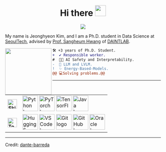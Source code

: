 
<!-- If you enjoyed this, please consider giving a star to the repository on my GitHub profile. -->

  <!-- Welcome -->
<h1  align="center">Hi there <img src="https://media.giphy.com/media/hvRJCLFzcasrR4ia7z/giphy.gif" width="35"></h1>

  <!-- Typing Text -->
<p align="center">
  <img src="https://readme-typing-svg.herokuapp.com?font=ROBOT&duration=2500&size=20&color=39FF14&background=000000&center=true&vCenter=true&width=490&lines=%3E+I'm+a+Ph.D.+student+@+SeoulTech.">
</p>

My name is Jeonghyeon Kim, and I am a Ph.D. student in Data Science at <a href='https://www.seoultech.ac.kr'>SeoulTech</a>, advised by <a href='https://sites.google.com/ds.seoultech.ac.kr/daintlab/members/director?authuser=0'>Prof. Sangheum Hwang</a> of <a href='https://sites.google.com/ds.seoultech.ac.kr/daintlab/'>DAINTLAB</a>.


  <!-- Profile Picture -->
<img align="left" height="150" src="https://i.giphy.com/media/v1.Y2lkPTc5MGI3NjExNjV4N2FrZnM1dmxoMTF3ZGdodzY5aXRjODhhc24yaW90Y3hhZ2I4OSZlcD12MV9pbnRlcm5hbF9naWZfYnlfaWQmY3Q9Zw/QDjpIL6oNCVZ4qzGs7/giphy.webp"/>

  <!-- Description -->
```diff
🛠️ +3 years of Ph.D. Student.
+  ✔️ Responsible worker.
#  👨‍💻 AI Safety and Interpretability.
-  🚀 LLM and LVLM.
!  ✨ Energy-Based-Models. 
@@ 💻Solving problems.@@
```

  <!-- Skills and Tools-->
---
<table align="center">
    <tr>
        <td style="font-weight: bold; padding-right: 10px; vertical-align: center; border: none;">
          <img src="https://media2.giphy.com/media/QssGEmpkyEOhBCb7e1/giphy.gif?cid=ecf05e47a0n3gi1bfqntqmob8g9aid1oyj2wr3ds3mg700bl&rid=giphy.gif" width="30" alt="Skills gif">
        </td>
        <td>
          <img src="https://cdn.jsdelivr.net/gh/devicons/devicon/icons/python/python-original.svg" width="50" alt="Python logo" />
          <img src="https://cdn.jsdelivr.net/gh/devicons/devicon/icons/pytorch/pytorch-original.svg" width="50" alt="PyTorch logo" />
          <img src="https://cdn.jsdelivr.net/gh/devicons/devicon/icons/tensorflow/tensorflow-original.svg" width="50" alt="TensorFlow logo" />
          <img src="https://cdn.jsdelivr.net/gh/devicons/devicon/icons/java/java-original.svg" width="50" alt="Java logo" />
        </td>
    </tr>
    <tr>
        <td style="font-weight: bold; padding-right: 10px; vertical-align: center; border: none;">
          <img src="https://media.giphy.com/media/TEnXkcsHrP4YedChhA/giphy.gif" width="30" alt="Tools gif">
        </td>
        <td>
         <img src="https://huggingface.co/front/assets/huggingface_logo-noborder.svg" width="50" alt="Hugging Face logo" />
          <img src="https://cdn.jsdelivr.net/gh/devicons/devicon/icons/vscode/vscode-original.svg" width="50" alt="VS Code logo" />
          <img src="https://cdn.jsdelivr.net/gh/devicons/devicon/icons/git/git-original.svg" width="50" alt="Git logo" />
          <img src="https://cdn.jsdelivr.net/gh/devicons/devicon/icons/github/github-original.svg" width="50" alt="GitHub logo" />
          <img src="https://cdn.jsdelivr.net/gh/devicons/devicon/icons/oracle/oracle-original.svg" width="50" alt="Oracle logo" />
        </td>
    </tr>
</table>


  <!-- Credits -->
------
Credit: [dante-barreda](https://github.com/dante-barreda)
